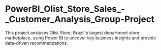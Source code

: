 # PowerBI_Olist_Store_Sales_-_Customer_Analysis_Group-Project
This project analyses Olist Store, Brazil's largest department store marketplace, using Power BI to uncover key business insights and provide data-driven recommendations.
